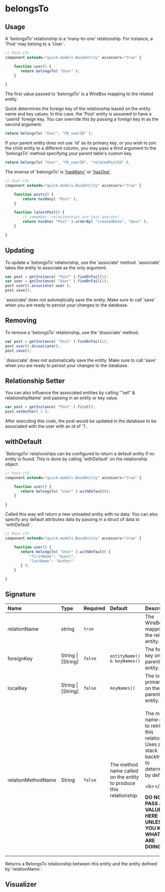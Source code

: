 # belongsTo

## Usage

A 'belongsTo' relationship is a 'many-to-one' relationship. For instance, a 'Post' may belong to a 'User`.

```javascript
// Post.cfc
component extends="quick.models.BaseEntity" accessors="true" {

    function user() {
       return belongsTo( "User" );
    }

}
```

The first value passed to 'belongsTo' is a WireBox mapping to the related entity.

Quick determines the foreign key of the relationship based on the entity name and key values. In this case, the 'Post' entity is assumed to have a 'userId' foreign key. You can override this by passing a foreign key in as the second argument:

```javascript
return belongsTo( "User", "FK_userID" );
```

If your parent entity does not use 'id' as its primary key, or you wish to join the child entity to a different column, you may pass a third argument to the 'belongsTo' method specifying your parent table's custom key.

```javascript
return belongsTo( "User", "FK_userID", "relatedPostId" );
```

The inverse of 'belongsTo' is ['hasMany'](hasmany.md) or ['hasOne'](hasone.md).

```javascript
// User.cfc
component extends="quick.models.BaseEntity" accessors="true" {

    function posts() {
        return hasMany( "Post" );
    }

    function latestPost() {
        // remember, relationships are just queries!
        return hasOne( "Post" ).orderBy( "createdDate", "desc" );
    }

}
```

## Updating

To update a 'belongsTo' relationship, use the 'associate' method. 'associate' takes the entity to associate as the only argument.

```javascript
var post = getInstance( "Post" ).findOrFail(1);
var user = getInstance( "User" ).findOrFail(1);
post.user().associate( user );
post.save();
```


`associate' does not automatically save the entity. Make sure to call 'save' when you are ready to persist your changes to the database.


## Removing

To remove a 'belongsTo' relationship, use the 'dissociate' method.

```javascript
var post = getInstance( "Post" ).findOrFail(1);
post.user().dissociate();
post.save();
```


`dissociate' does not automatically save the entity. Make sure to call 'save' when you are ready to persist your changes to the database.


## Relationship Setter

You can also influence the associated entities by calling '"set" & relationshipName' and passing in an entity or key value.

```javascript
var post = getInstance( "Post" ).first();
post.setAuthor( 1 );
```

After executing this code, the post would be updated in the database to be associated with the user with an id of '1`.

## withDefault

`BelongsTo' relationships can be configured to return a default entity if no entity is found.  This is done by calling 'withDefault' on the relationship object.

```javascript
// Post.cfc
component extends="quick.models.BaseEntity" accessors="true" {

    function user() {
       return belongsTo( "User" ).withDefault();
    }

}
```

Called this way will return a new unloaded entity with no data.  You can also specify any default attributes data by passing in a struct of data to 'withDefault`.

```javascript
// Post.cfc
component extends="quick.models.BaseEntity" accessors="true" {

    function user() {
       return belongsTo( "User" ).withDefault( {
           "firstName": "Guest",
           "lastName": "Author"
       } );
    }

}
```

## Signature

<table>
  <thead>
    <tr>
      <th style="text-align:left">Name</th>
      <th style="text-align:left">Type</th>
      <th style="text-align:left">Required</th>
      <th style="text-align:left">Default</th>
      <th style="text-align:left">Description</th>
    </tr>
  </thead>
  <tbody>
    <tr>
      <td style="text-align:left">relationName</td>
      <td style="text-align:left">string</td>
      <td style="text-align:left"><code>true</code>
      </td>
      <td style="text-align:left"></td>
      <td style="text-align:left">The WireBox mapping for the related entity.</td>
    </tr>
    <tr>
      <td style="text-align:left">foreignKey</td>
      <td style="text-align:left">String | [String]</td>
      <td style="text-align:left"><code>false</code>
      </td>
      <td style="text-align:left"><code>entityName() &amp; keyNames()</code>
      </td>
      <td style="text-align:left">The foreign key on the parent entity.</td>
    </tr>
    <tr>
      <td style="text-align:left">localKey</td>
      <td style="text-align:left">String | [String]</td>
      <td style="text-align:left"><code>false</code>
      </td>
      <td style="text-align:left"><code>keyNames()</code>
      </td>
      <td style="text-align:left">The local primary key on the parent entity.</td>
    </tr>
    <tr>
      <td style="text-align:left">relationMethodName</td>
      <td style="text-align:left">String</td>
      <td style="text-align:left"><code>false</code>
      </td>
      <td style="text-align:left">The method name called on the entity to produce this relationship.</td>
      <td
      style="text-align:left">
        <p>The method name called to retrieve this relationship. Uses a stack backtrace
          to determine by default.</p>
        <p>&lt;b&gt;&lt;/b&gt;</p>
        <p><b>DO NOT PASS A VALUE HERE UNLESS YOU KNOW WHAT YOU ARE DOING.</b>
        </p>
        </td>
    </tr>
  </tbody>
</table>

Returns a BelongsTo relationship between this entity and the entity defined by 'relationName`.

## Visualizer





